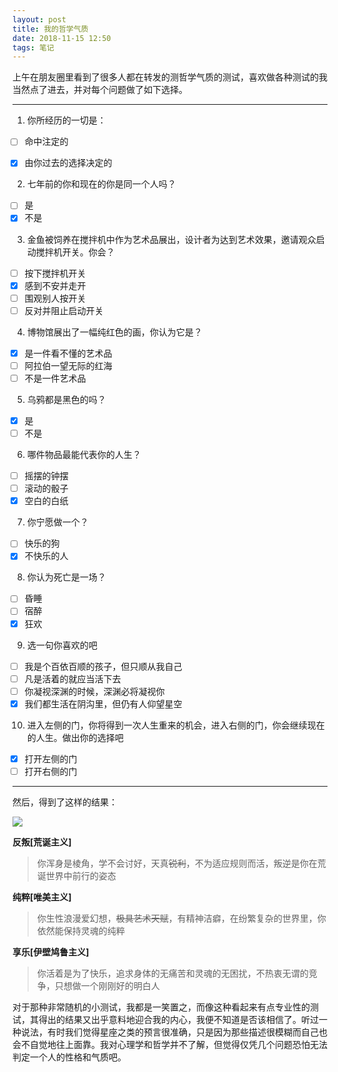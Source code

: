 ```yaml
---
layout: post
title: 我的哲学气质
date: 2018-11-15 12:50
tags: 笔记
---
```

<style>
    ul li {
        list-style-type: none;
        margin-left: -2em;
    }
</style>

上午在朋友圈里看到了很多人都在转发的测哲学气质的测试，喜欢做各种测试的我当然点了进去，并对每个问题做了如下选择。

------

1. 你所经历的一切是：

   - [ ] 命中注定的

   - [x] 由你过去的选择决定的

2. 七年前的你和现在的你是同一个人吗？

   - [ ] 是
   - [x] 不是

3. 金鱼被饲养在搅拌机中作为艺术品展出，设计者为达到艺术效果，邀请观众启动搅拌机开关。你会？

   - [ ] 按下搅拌机开关
   - [x] 感到不安并走开
   - [ ] 围观别人按开关
   - [ ] 反对并阻止启动开关

4. 博物馆展出了一幅纯红色的画，你认为它是？

   - [x] 是一件看不懂的艺术品
   - [ ] 阿拉伯一望无际的红海
   - [ ] 不是一件艺术品

5. 乌鸦都是黑色的吗？

   - [x] 是
   - [ ] 不是

6. 哪件物品最能代表你的人生？

   - [ ] 摇摆的钟摆
   - [ ] 滚动的骰子
   - [x] 空白的白纸

7. 你宁愿做一个？

   - [ ] 快乐的狗
   - [x] 不快乐的人

8. 你认为死亡是一场？

   - [ ] 昏睡
   - [ ] 宿醉
   - [x] 狂欢

9. 选一句你喜欢的吧

   - [ ] 我是个百依百顺的孩子，但只顺从我自己
   - [ ] 凡是活着的就应当活下去
   - [ ] 你凝视深渊的时候，深渊必将凝视你
   - [x] 我们都生活在阴沟里，但仍有人仰望星空

10. 进入左侧的门，你将得到一次人生重来的机会，进入右侧的门，你会继续现在的人生。做出你的选择吧

    - [x] 打开左侧的门
    - [ ] 打开右侧的门

------

然后，得到了这样的结果：

<a href="https://i.imgur.com/yC2HscK.jpg" data-fancybox data-caption="我的哲学气质">
<img src="https://i.imgur.com/lWA8Nvo.jpg"></a>

**反叛[荒诞主义]**

> 你浑身是棱角，学不会讨好，天真~~锐利~~，不为适应规则而活，叛逆是你在荒诞世界中前行的姿态

**纯粹[唯美主义]**

> 你生性浪漫爱幻想，~~极具艺术天赋~~，有精神洁癖，在纷繁复杂的世界里，你依然能保持灵魂的纯粹

**享乐[伊壁鸠鲁主义]**

> 你活着是为了快乐，追求身体的无痛苦和灵魂的无困扰，不热衷无谓的竞争，只想做一个刚刚好的明白人

对于那种非常随机的小测试，我都是一笑置之，而像这种看起来有点专业性的测试，其得出的结果又出乎意料地迎合我的内心，我便不知道是否该相信了。听过一种说法，有时我们觉得星座之类的预言很准确，只是因为那些描述很模糊而自己也会不自觉地往上面靠。我对心理学和哲学并不了解，但觉得仅凭几个问题恐怕无法判定一个人的性格和气质吧。